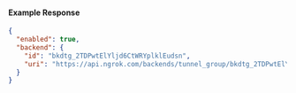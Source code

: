 <!-- Code generated for API Clients. DO NOT EDIT. -->
#### Example Response
```json
{
  "enabled": true,
  "backend": {
    "id": "bkdtg_2TDPwtElYljd6CtWRYplklEudsn",
    "uri": "https://api.ngrok.com/backends/tunnel_group/bkdtg_2TDPwtElYljd6CtWRYplklEudsn"
  }
}